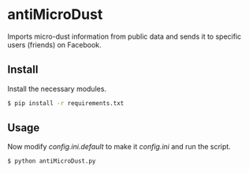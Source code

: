# antiMicroDust
Imports micro-dust information from public data and sends it to specific users (friends) on Facebook.

## Install
Install the necessary modules.
```bash
$ pip install -r requirements.txt
```

## Usage
Now modify _config.ini.default_ to make it _config.ini_ and run the script.
```bash
$ python antiMicroDust.py
```
